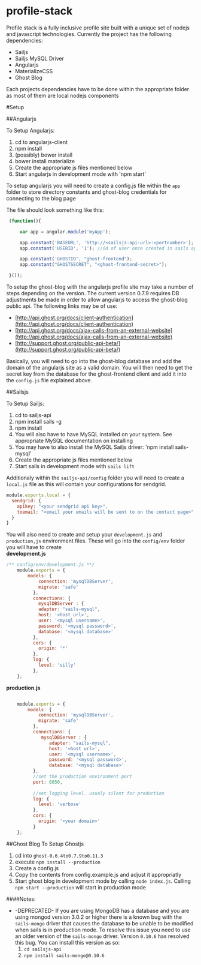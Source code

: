 # profile-stack
Profile stack is a fully inclusive profile site built with a unique set of nodejs and javascript technologies. Currently
the project has the following dependencies:

* Sailjs
* Sailjs MySQL Driver
* Angularjs
* MaterializeCSS
* Ghost Blog

Each projects dependencies have to be done within the appropriate folder as most of them are local nodejs components

#Setup

##Angularjs

To Setup Angularjs:
 1. cd to angularjs-client
 2. npm install
 3. (possibly) bower install
 4. bower install materialize
 5. Create the appropriate js files mentioned below
 6. Start angularjs in development mode with 'npm start'

 To setup angularjs you will need to create a config.js file within the `app` folder to store directory constants and
 ghost-blog credentials for connecting to the blog page

 The file should look something like this:
 
````javascript
 (function(){

     var app = angular.module('myApp');

     app.constant('BASEURL', 'http://<sailsjs-api-url>:<portnumber>');
     app.constant('USERID', '1'); //id of user once created in sails api

     app.constant('GHOSTID', "ghost-frontend");
     app.constant("GHOSTSECRET", "<ghost-frontend-secret>");

 }());
````
To setup the ghost-blog with the angularjs profile site may take a number of steps depending on the version. The current
version 0.7.9 requires DB adjustments be made in order to allow angularjs to access the ghost-blog public api. The following
links may be of use:

* [http://api.ghost.org/docs/client-authentication](http://api.ghost.org/docs/client-authentication)
* [http://api.ghost.org/docs/ajax-calls-from-an-external-website](http://api.ghost.org/docs/ajax-calls-from-an-external-website)
* [http://support.ghost.org/public-api-beta/](http://support.ghost.org/public-api-beta/)

Basically, you will need to go into the ghost-blog database and add the domain of the angularjs site as a valid domain.
You will then need to get the secret key from the database for the ghost-frontend client and add it into the `config.js`
file explained above.

##Sailsjs

To Setup Sailjs:
 1. cd to sailjs-api
 2. npm install sails -g
 3. npm install
 4. You will also have to have MySQL installed on your system. See appropriate MySQL documentation on installing
 5. You may have to also install the MySQL Sailjs driver: 'npm install sails-mysql'
 6. Create the appropriate js files mentioned below
 7. Start sails in development mode with `sails lift`

Additionaly within the `sailjs-api/config` folder you will need to create a `local.js` file as this will contain
your configurations for sendgrid.

````javascript
module.exports.local = {
  sendgrid: {
    apikey: "<your sendgrid api key>",
    toemail: "<email your emails will be sent to on the contact page>"
  }
}
````
You will also need to create and setup your `development.js` and `production,js` environment files. These will go
 into the `config/env` folder you will have to create <br>
<b>development.js</b>
````javascript
/** config/env/development.js **/
    module.exports = {
        models: {
            connection: 'mysqlDBServer',
            migrate: 'safe'
          },
          connections: {
            mysqlDBServer : {
            adapter: "sails-mysql",
            host: '<host url>',
            user: '<mysql username>',
            password: '<mysql password>',
            database: '<mysql database>'
          },
          cors: {
            origin: '*'
          },
          log: {
            level: 'silly'
          },
    };
````
<b>production.js</b> <br>

````javascript

    module.exports = {
        models: {
            connection: 'mysqlDBServer',
            migrate: 'safe'
          },
          connections: {
             mysqlDBServer : {
                adapter: "sails-mysql",
                host: '<host url>',
                user: '<mysql username>',
                password: '<mysql password>',
                database: '<mysql database>'
          },
          //set the production environment port
          port: 8050,
        
          //set logging level. usualy silent for production
          log: {
            level: 'verbose'
          },
          cors: {
            origin: '<your domain>'
          }
    };
````

##Ghost Blog
To Setup Ghostjs

1. cd into `ghost-0.6.4to0.7.9to0.11.3`
2. execute `npm install --production`
3. Create a config.js
4. Copy the contents from config.example.js and adjust it appropriatly
5. Start ghost blog in development mode by calling `node index.js`. Calling `npm start --production` will start in production mode

####Notes:
 * -DEPRECATED- If you are using MongoDB has a database and you are using mongod version 3.0.2 or higher there is a known bug with
 the `sails-mongo` driver that causes the database to be unable to be modified when sails is in production mode. To 
 resolve this issue you need to use an older version of the `sails-mongo` driver. Version `0.10.6` has resolved this 
 bug. You can install this version as so: 
     1. `cd sailsjs-api`
     2. `npm install sails-mongo@0.10.6`
